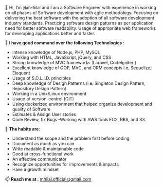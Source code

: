 👋 Hi, I’m @m-hilal and I am a Software Engineer with experience in working on all phases of Software development with agile methodology.
Focusing on delivering the best software with the adoption of all software development industry standards.
Practicing software design patterns as per application need for better software readability.
Usage of appropriate web frameworks for developing applications better and faster.

🌱 **I have good command over the following Technologies :**
- Intense knowledge of Node.js, PHP, MySQL
- Working with HTML, JavaScript, jQuery, and CSS
- Strong knowledge of MVC frameworks (Laravel, CodeIgniter )
- Excellent knowledge of OOP, MVC, and ORM concepts i.e. Sequelize, Eloquent
- Usage of S.O.L.I.D. principles
- Deep knowledge of Design Patterns (i.e. Singleton Design Pattern, Repository Design Pattern).
- Working in a Unix/Linux environment
- Usage of version-control (GIT)
- Using dockerized environment that helped organize development and quality of Software
- Estimates & Assign User stories
- Code Review, fix Bugs
-Working with AWS tools EC2, RBS, and S3.

👀 **The habits are:**
- Understand the scope and the problem first before coding
- Document as much as you can
- Write readable & maintainable code
- Good at cross-functional work
- An effective communicator
- Recognize opportunities for improvements & impacts
- Have a growth mindset

📫 **Reach me at :** mhilal.official@gmail.com
